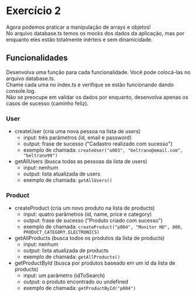 # Exercício 2
Agora podemos praticar a manipulação de arrays e objetos!<br>
No arquivo database.ts temos os mocks dos dados da aplicação, mas por enquanto eles estão totalmente inérteis e sem dinamicidade.<br>

## Funcionalidades
Desenvolva uma função para cada funcionalidade. Você pode colocá-las no arquivo database.ts.<br>
Chame cada uma no index.ts e verifique se estão funcionando dando console.log.<br>
Não se preocupe em validar os dados por enquanto, desenvolva apenas os casos de sucesso (caminho feliz).

### User
- createUser (cria uma nova pessoa na lista de users)
    - input: três parâmetros (id, email e password)
    - output: frase de sucesso ("Cadastro realizado com sucesso")
    - exemplo de chamada:
        ```createUser("u003", "beltrano@email.com", "beltrano99")```
- getAllUsers (busca todas as pessoas da lista de users)
    - input: nenhum
    - output: lista atualizada de users
    - exemplo de chamada:
        ```getAllUsers()```

### Product
- createProduct (cria um novo produto na lista de products)
    - input: quatro parâmetros (id, name, price e category)
    - output: frase de sucesso ("Produto criado com sucesso")
    - exemplo de chamada:
        ```createProduct("p004", "Monitor HD", 800, PRODUCT_CATEGORY.ELECTRONICS)```
- getAllProducts (busca todos os produtos da lista de products)
    - input: nenhum
    - output: lista atualizada de products
    - exemplo de chamada:
        ```getAllProducts()```
- getProductById (busca por produtos baseado em um id da lista de products)
    - input: um parâmetro (idToSearch)
    - output: o produto encontrado ou undefined
    - exemplo de chamada:
        ```getProductById("p004")```
